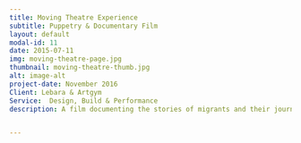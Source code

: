 ```yaml
---
title: Moving Theatre Experience
subtitle: Puppetry & Documentary Film
layout: default
modal-id: 11
date: 2015-07-11
img: moving-theatre-page.jpg
thumbnail: moving-theatre-thumb.jpg
alt: image-alt
project-date: November 2016
Client: Lebara & Artgym
Service:  Design, Build & Performance
description: A film documenting the stories of migrants and their journeys to the UK. Their stories were told using moving puppetry scenes and documentary footage. Created to focus on individual experiences during a time of wide spread crisis. A collaboration with Lebara and Artgym.


---
```

